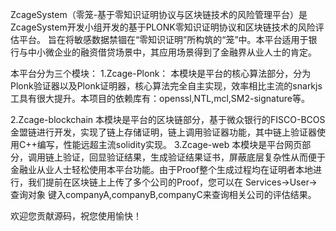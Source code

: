 ZcageSystem（零笼-基于零知识证明协议与区块链技术的风险管理平台）是ZcageSystem开发小组开发的基于PLONK零知识证明协议和区块链技术的风险评估平台。
旨在将敏感数据禁锢在“零知识证明”所构筑的“笼”中。本平台适用于银行与中小微企业的融资借贷场景中，其应用场景得到了金融界从业人士的肯定。

本平台分为三个模块：
1.Zcage-Plonk：
	本模块是平台的核心算法部分，分为Plonk验证器以及Plonk证明器，核心算法完全自主实现，效率相比主流的snarkjs工具有很大提升。本项目的依赖库有：openssl,NTL,mcl,SM2-signature等。

2.Zcage-blockchain
	本模块是平台的区块链部分，基于微众银行的FISCO-BCOS金盟链进行开发，实现了链上存储证明，链上调用验证器功能，其中链上验证器使用C++编写，性能远超主流solidity实现。
3.Zcage-web
	本模块是平台网页部分，调用链上验证，回显验证结果，生成验证结果证书，屏蔽底层复杂性从而便于金融业从业人士轻松使用本平台功能。由于Proof整个生成过程均在证明者本地进行，我们提前在区块链上上传了多个公司的Proof，您可以在 Services->User->查询对象 键入companyA,companyB,companyC来查询相关公司的评估结果。




欢迎您贡献源码，祝您使用愉快！